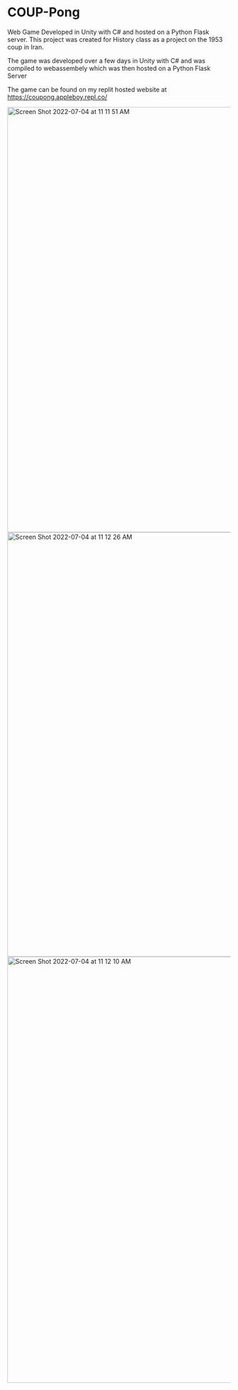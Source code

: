 # COUP-Pong
Web Game Developed in Unity with C# and hosted on a Python Flask server. This project was created for History class as a project on the 1953 coup in Iran.

The game was developed over a few days in Unity with C# and was compiled to webassembely which was then hosted on a Python Flask Server

The game can be found on my replit hosted website at https://coupong.appleboy.repl.co/ 

<img width="961" alt="Screen Shot 2022-07-04 at 11 11 51 AM" src="https://user-images.githubusercontent.com/57970967/177202526-61baaf6a-7056-49cc-bf3a-b0868763478d.png">

<img width="959" alt="Screen Shot 2022-07-04 at 11 12 26 AM" src="https://user-images.githubusercontent.com/57970967/177202542-7dd2f226-793a-4c16-92b8-4c6ce9ce4157.png">

<img width="963" alt="Screen Shot 2022-07-04 at 11 12 10 AM" src="https://user-images.githubusercontent.com/57970967/177202531-5a902ef0-2fff-4102-b1c5-41a2d8a66883.png">
